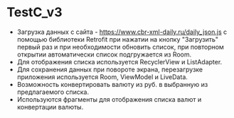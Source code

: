 # TestC_v3

- Загрузка данных с сайта - https://www.cbr-xml-daily.ru/daily_json.js с помощью библиотеки Retrofit при нажатии на кнопку "Загрузить" первый раз и при необходимости обновить список,
при повторном открытии автоматически список подгружается из Room.  
- Для отображения списка используется RecyclerView и ListAdapter.  
- Для сохранения данных при повороте экрана, перезагрузке приложения используется Room, ViewModel и LiveData.  
- Возможность конвертировать валюту из руб. в выбранную из предлагаемого списка.
- Используются фрагменты для отображения списка валют и конвертации валюты.
